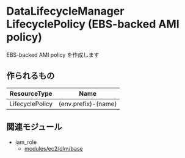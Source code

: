 # DataLifecycleManager LifecyclePolicy (EBS-backed AMI policy)

EBS-backed AMI policy を作成します


## 作られるもの

| ResourceType      | Name                         |
|----               |----                          |
| LifecyclePolicy   | (env.prefix)-(name)          |


## 関連モジュール

- iam_role
  - [modules/ec2/dlm/base](../base)
